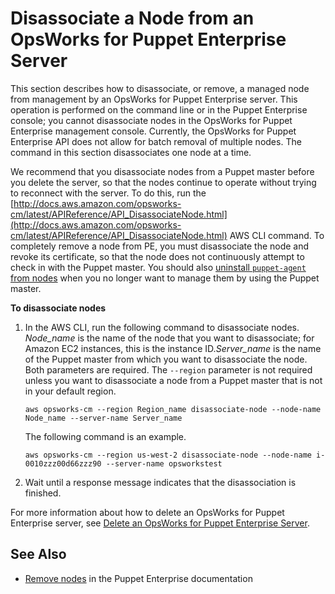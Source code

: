 # Disassociate a Node from an OpsWorks for Puppet Enterprise Server<a name="opspup-disassociate-node"></a>

This section describes how to disassociate, or remove, a managed node from management by an OpsWorks for Puppet Enterprise server\. This operation is performed on the command line or in the Puppet Enterprise console; you cannot disassociate nodes in the OpsWorks for Puppet Enterprise management console\. Currently, the OpsWorks for Puppet Enterprise API does not allow for batch removal of multiple nodes\. The command in this section disassociates one node at a time\.

We recommend that you disassociate nodes from a Puppet master before you delete the server, so that the nodes continue to operate without trying to reconnect with the server\. To do this, run the [http://docs.aws.amazon.com/opsworks-cm/latest/APIReference/API_DisassociateNode.html](http://docs.aws.amazon.com/opsworks-cm/latest/APIReference/API_DisassociateNode.html) AWS CLI command\. To completely remove a node from PE, you must disassociate the node and revoke its certificate, so that the node does not continuously attempt to check in with the Puppet master\. You should also [uninstall `puppet-agent` from nodes](https://puppet.com/docs/pe/2017.3/installing/uninstalling.html#uninstall-agents) when you no longer want to manage them by using the Puppet master\.

**To disassociate nodes**

1. In the AWS CLI, run the following command to disassociate nodes\. *Node\_name* is the name of the node that you want to disassociate; for Amazon EC2 instances, this is the instance ID\.*Server\_name* is the name of the Puppet master from which you want to disassociate the node\. Both parameters are required\. The `--region` parameter is not required unless you want to disassociate a node from a Puppet master that is not in your default region\.

   ```
   aws opsworks-cm --region Region_name disassociate-node --node-name Node_name --server-name Server_name
   ```

   The following command is an example\.

   ```
   aws opsworks-cm --region us-west-2 disassociate-node --node-name i-0010zzz00d66zzz90 --server-name opsworkstest
   ```

1. Wait until a response message indicates that the disassociation is finished\.

For more information about how to delete an OpsWorks for Puppet Enterprise server, see [Delete an OpsWorks for Puppet Enterprise Server](opspup-delete-server.md)\.

## See Also<a name="w100ab1b7c35c11"></a>
+ [Remove nodes](https://puppet.com/docs/pe/2017.3/managing_nodes/adding_and_removing_nodes.html#remove-nodes) in the Puppet Enterprise documentation